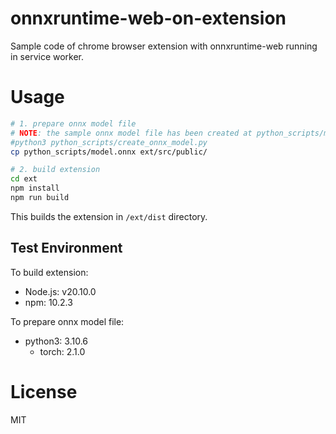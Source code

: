 # onnxruntime-web-on-extension
Sample code of chrome browser extension with onnxruntime-web running in service worker.

# Usage
```bash
# 1. prepare onnx model file
# NOTE: the sample onnx model file has been created at python_scripts/model.onnx. To reproduce the creation process, run `python3 python_scripts/create_onnx_model.py`.
#python3 python_scripts/create_onnx_model.py
cp python_scripts/model.onnx ext/src/public/

# 2. build extension
cd ext
npm install
npm run build
```

This builds the extension in `/ext/dist` directory.

## Test Environment
To build extension:
- Node.js: v20.10.0
- npm: 10.2.3

To prepare onnx model file:
- python3: 3.10.6
  - torch: 2.1.0

# License
MIT
